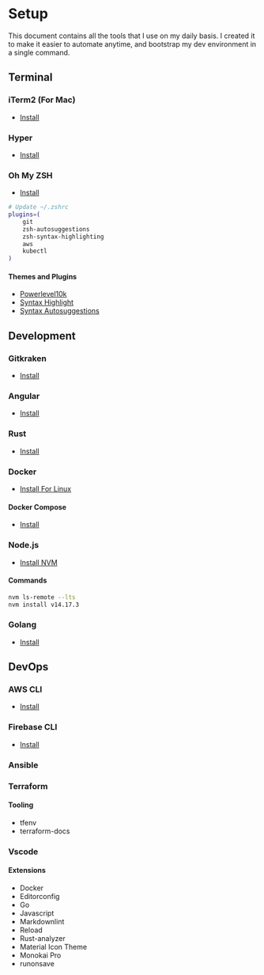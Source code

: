 # Setup

This document contains all the tools that I use on my daily basis. I created it to make it easier to automate anytime, and bootstrap my dev environment in a single command.

## Terminal

### iTerm2 (For Mac)

- [Install](https://iterm2.com/)

### Hyper

- [Install](https://hyper.is/)

### Oh My ZSH

- [Install](https://github.com/ohmyzsh/ohmyzsh)

```sh
# Update ~/.zshrc
plugins=(
    git
    zsh-autosuggestions
    zsh-syntax-highlighting
    aws
    kubectl
)
```

#### Themes and Plugins

- [Powerlevel10k](https://github.com/romkatv/powerlevel10k#oh-my-zsh)
- [Syntax Highlight](https://github.com/zsh-users/zsh-syntax-highlighting)
- [Syntax Autosuggestions](https://github.com/zsh-users/zsh-autosuggestions)

## Development

### Gitkraken

- [Install](https://www.gitkraken.com/)

### Angular

- [Install](https://angular.io/guide/setup-local#install-the-angular-cli)

### Rust

- [Install](https://www.rust-lang.org/tools/install)

### Docker

- [Install For Linux](https://docs.docker.com/engine/install/ubuntu/)

#### Docker Compose

- [Install](https://docs.docker.com/compose/install/)

### Node.js

- [Install NVM](https://github.com/nvm-sh/nvm)

#### Commands

```sh
nvm ls-remote --lts
nvm install v14.17.3
```

### Golang

- [Install](https://golang.org/doc/install)

## DevOps

### AWS CLI

- [Install](https://docs.aws.amazon.com/cli/latest/userguide/install-cliv2.html)

### Firebase CLI

- [Install](https://firebase.google.com/docs/cli#install-cli-mac-linux)

### Ansible

### Terraform

#### Tooling

- tfenv
- terraform-docs

### Vscode

#### Extensions

- Docker
- Editorconfig
- Go
- Javascript
- Markdownlint
- Reload
- Rust-analyzer
- Material Icon Theme
- Monokai Pro
- runonsave

